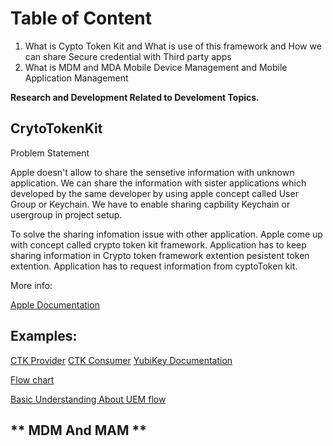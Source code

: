 # Table of Content

 1. What is Cypto Token Kit and What is use of this framework and How we can share Secure credential with Third party apps
 2. What is MDM and MDA Mobile Device Management and Mobile Application Management 

**Research and Development Related to Develoment Topics.**

## **CrytoTokenKit**

Problem Statement

Apple doesn't allow to share the sensetive information with unknown application. We can share the information with sister applications which developed by the same developer by using apple concept called User Group or Keychain. We have to enable sharing capbility Keychain or usergroup in project setup.

To solve the sharing infomation issue with other application. Apple come up with concept called  crypto token kit framework. Application has to keep 
sharing information in Crypto token framework extention pesistent token extention. Application has to request information from cyptoToken kit.

More info:

[Apple Documentation](https://developer.apple.com/documentation/cryptotokenkit)

## **Examples:**

[CTK Provider](https://github.com/Purebred/CtkProvider)
[CTK Consumer](https://github.com/Purebred/CtkConsumer)
[YubiKey Documentation](https://github.com/Yubico/yubikit-ios)

[Flow chart](https://www.plantuml.com/plantuml/uml/RLFTSjey4BttK-m3a1TWllaccP0sJDfffg7D3JUBl4PgXAHAQnY_VNTjbmYQ6umb7PsVFRujZ9dxWsyQD1mp_2YKIzCaMNN69GmCp-kVgwkL78-kfNovUhzvkZgssZnShZp6mdSfUMUGNGn2wXasrXNeV3m1JbixJn237w0JGMyq5156aB0K4ri232qC_Sx9JjEeEBZv_onf2T_fTq-5H_2AiZjI2oPJQ2cmGm_t97ewLK0W-1a7_zrKTsWAOB40HxZhsIfq1Em6I7yHa_gl-4RGad553C79afpEDKYNNO6NtXWg1KJL9tI-cQLVqCvdr0FtETHIcqOSL7RbkOHr9mBVA42Aaji0w2L5iVlgl9VWA86fpBgW8phVeIz2YKVwu9IcTq26asCxSsp3vccZ_vveC1QTFgVz3UuNSBLPIHVacYK0CjNYVKp32XdLQyfKA31AKfKKVTDHVyIxX4Si5c87-Opc2xWczXBxRAZgszdrPsBLinuxmGEyMcUiJeajNLyPkstjHene7LkjmfYaQlpY2b-dEB43LdN_M95-9ajufgoPGqoKyxJdfU9ZanRm4Cm2LiKijk75xOEIxztHXVsikADCmP0cagJooBI0rE-4HZ-WKIFwVMJh3asZX5eyZK9_P8hUwtsaXx_jVf7XzKgxFvvac_kv0uMArdmRfi5RyaafQzIUkExjTPggHASvtZ6cVi821O_lYSgEpcVs0J5NJbHKgfAQBkroFCpnA-VaKAFz9-_BdDybPUBSXpdCqdjMedc25Npw2g6vbKT_y7y0)


[Basic Understanding About UEM flow](https://www.plantuml.com/plantuml/uml/SyfFKj2rKt3CoKnELR1Io4ZDoSa70000)

## ** MDM And MAM **
